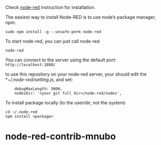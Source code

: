 Check [node-red](http://nodered.org/docs/getting-started/installation.html) instruction for installation.

The easiest way to install Node-RED is to use node’s package manager, npm:
```
sudo npm install -g --unsafe-perm node-red
```

To start node-red, you can just call node-red
```
node-red
```

You can connect to the server using the default port:
`http://localhost:1880/`


to use this repository on your node-red server, your should edit the **~/.node-red/setting.js*, and set:
```
    debugMaxLength: 5000,
    nodesDir: '<your git full dir>/node-red/nodes',
```

To install package locally (to the user/dir, not the system)
```
cd ~/.node-red
npm install <package>
```
# node-red-contrib-mnubo
